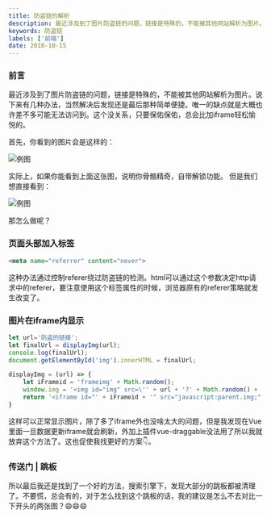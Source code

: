 ```yaml
---
title: 防盗链的解析 
description: 最近涉及到了图片防盗链的问题，链接是特殊的，不能被其他网站解析为图片。说下来有几种办法，当然解决后发现还是最后那种简单便捷。唯一的缺点就是大概也许差不多可能无法访问到。这个没关系，只要保佑保佑，总会比加iframe轻松愉悦的。 
keywords: 防盗链
labels: ['前端']
date: 2018-10-15
---
```


### 前言

最近涉及到了图片防盗链的问题，链接是特殊的，不能被其他网站解析为图片。说下来有几种办法，当然解决后发现还是最后那种简单便捷。唯一的缺点就是大概也许差不多可能无法访问到。这个没关系，只要保佑保佑，总会比加iframe轻松愉悦的。  

首先，你看到的图片会是这样的：

![例图](https://mmbiz.qpic.cn/mmbiz_jpg/cfehZicXpD0ib9BP0iafksSmxPcWm4ORDGkD5ibHIHeWSyWjHriaFGhHLFvZNwiau4icCOBvT56MktVFATAf1D8vuyOHw/0?wx_fmt=jpeg)  

实际上，如果你能看到上面这张图，说明你骨骼精奇，自带解锁功能。
但是我们想直接看到：  

![例图](https://images.weserv.nl/?url=//mmbiz.qpic.cn/mmbiz_jpg/cfehZicXpD0ib9BP0iafksSmxPcWm4ORDGkD5ibHIHeWSyWjHriaFGhHLFvZNwiau4icCOBvT56MktVFATAf1D8vuyOHw/0?wx_fmt=jpeg)  

那怎么做呢？

### 页面头部加入<mate>标签

```html
<meta name="referrer" content="never">
```

这种办法通过控制referer绕过防盗链的检测。html可以通过这个参数决定http请求中的referer，要注意使用这个标签属性的时候，浏览器原有的referer策略就发生改变了。

### 图片在iframe内显示

```javascript
let url='防盗的链接';
let finalUrl = displayImg(url);
console.log(finalUrl);
document.getElementById('img').innerHTML = finalUrl;

displayImg = (url) => {
    let iFrameid = 'frameimg' + Math.random();
    window.img = '<img id="img" src=\'' + url + '?' + Math.random() + '\' />';
    return '<iframe id="' + iFrameid + '" src="javascript:parent.img;" frameBorder="0" scrolling="no" width="100%"></iframe>';
}
```

这样可以正常显示图片，除了多了iframe外也没啥太大的问题，但是我发现在Vue里面一旦数据更新iframe就会刷新，外加上插件vue-draggable没法用了所以我就放弃这个方法了。这也促使我找更好的方案👇。

### 传送门 | 跳板

所以最后我还是找到了一个好的方法，搜索引擎下，发现大部分的跳板都被清理了。不要慌，总会有的，对于怎么找到这个跳板的话，我的建议是怎么不去对比一下开头的两张图？😄😄😄